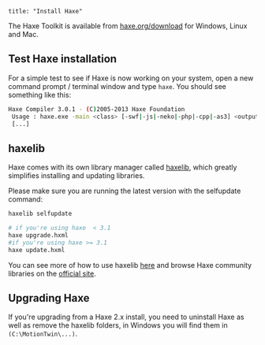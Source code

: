 ```
title: "Install Haxe"
```

The Haxe Toolkit is available from [haxe.org/download](http://haxe.org/download) for Windows, Linux and Mac.

## Test Haxe installation

For a simple test to see if Haxe is now working on your system, open a new command prompt / terminal window and type ```haxe```. You should see something like this:

```bash
Haxe Compiler 3.0.1 - (C)2005-2013 Haxe Foundation
 Usage : haxe.exe -main <class> [-swf|-js|-neko|-php|-cpp|-as3] <output> [options]
 [...]
```

## haxelib

Haxe comes with its own library manager called [haxelib](http://lib.haxe.org/), which greatly simplifies installing and updating libraries.

Please make sure you are running the latest version with the selfupdate command:

``` bash
haxelib selfupdate

# if you're using haxe  < 3.1
haxe upgrade.hxml
#if you're using haxe >= 3.1
haxe update.hxml
```

You can see more of how to use haxelib [here](http://haxe.org/doc/haxelib/using_haxelib) and browse Haxe community libraries on the [official site](http://lib.haxe.org/).

## Upgrading Haxe

If you're upgrading from a Haxe 2.x install, you need to uninstall Haxe as well as remove the haxelib folders, in Windows you will find them in ```(C:\MotionTwin\...)```.
